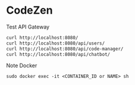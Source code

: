 # CodeZen

Test API Gateway

```sh
curl http://localhost:8080/
curl http://localhost:8080/api/users/
curl http://localhost:8080/api/code-manager/
curl http://localhost:8080/api/chatbot/
```

Note Docker
```
sudo docker exec -it <CONTAINER_ID or NAME> sh
```
